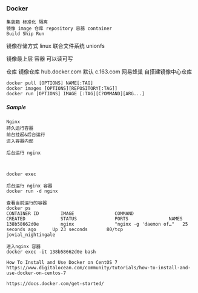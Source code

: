 ### Docker

~~~
集装箱 标准化 隔离
镜像 image 仓库 repository 容器 container
Build Ship Run
~~~

镜像存储方式
linux 联合文件系统
unionfs

镜像最上层 容器 可以读可写

仓库
镜像仓库
hub.docker.com 默认 
c.163.com 网易蜂巢
自搭建镜像中心仓库

```sbtshell
docker pull [OPTIONS] NAME[:TAG]
docker images [OPTIONS][REPOSITORY[:TAG]] 
docker run [OPTIONS] IMAGE [:TAG][C?OMMAND][ARG...]
```

##### Sample

~~~
Nginx
持久运行容器
前台挂起&后台运行
进入容器内部

后台运行 nginx



docker exec 
~~~

```sbtshell
后台运行 nginx 容器
docker run -d nginx

查看当前运行的容器
docker ps
CONTAINER ID        IMAGE               COMMAND                  CREATED             STATUS              PORTS               NAMES
138b58662d0e        nginx               "nginx -g 'daemon of…"   25 seconds ago      Up 23 seconds       80/tcp              jovial_nightingale

进入nginx 容器
docker exec -it 138b58662d0e bash 
```

~~~
How To Install and Use Docker on CentOS 7
https://www.digitalocean.com/community/tutorials/how-to-install-and-use-docker-on-centos-7

https://docs.docker.com/get-started/
~~~

